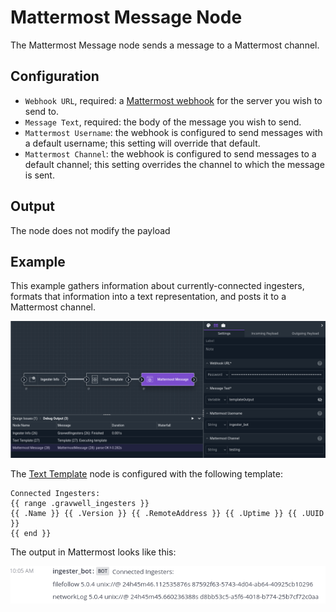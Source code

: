 # Mattermost Message Node

The Mattermost Message node sends a message to a Mattermost channel.

## Configuration

* `Webhook URL`, required: a [Mattermost webhook](https://docs.mattermost.com/developer/webhooks-incoming.html) for the server you wish to send to.
* `Message Text`, required: the body of the message you wish to send.
* `Mattermost Username`: the webhook is configured to send messages with a default username; this setting will override that default.
* `Mattermost Channel`: the webhook is configured to send messages to a default channel; this setting overrides the channel to which the message is sent.

## Output

The node does not modify the payload

## Example

This example gathers information about currently-connected ingesters, formats that information into a text representation, and posts it to a Mattermost channel.

![](mattermost-example.png)

The [Text Template](template.md) node is configured with the following template:

```
Connected Ingesters:
{{ range .gravwell_ingesters }}
{{ .Name }} {{ .Version }} {{ .RemoteAddress }} {{ .Uptime }} {{ .UUID }}
{{ end }}
```

The output in Mattermost looks like this:

![](mattermost-output.png)
